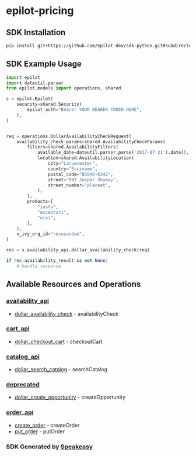 # epilot-pricing

<!-- Start SDK Installation -->
## SDK Installation

```bash
pip install git+https://github.com/epilot-dev/sdk-python.git#subdirectory=pricing
```
<!-- End SDK Installation -->

## SDK Example Usage
<!-- Start SDK Example Usage -->
```python
import epilot
import dateutil.parser
from epilot.models import operations, shared

s = epilot.Epilot(
    security=shared.Security(
        epilot_auth="Bearer YOUR_BEARER_TOKEN_HERE",
    ),
)


req = operations.DollarAvailabilityCheckRequest(
    availability_check_params=shared.AvailabilityCheckParams(
        filters=shared.AvailabilityFilters(
            available_date=dateutil.parser.parse('2017-07-21').date(),
            location=shared.AvailabilityLocation(
                city="Laruecester",
                country="Suriname",
                postal_code="85846-6342",
                street="092 Jasper Skyway",
                street_number="placeat",
            ),
        ),
        products=[
            "iusto",
            "excepturi",
            "nisi",
        ],
    ),
    x_ivy_org_id="recusandae",
)

res = s.availability_api.dollar_availability_check(req)

if res.availability_result is not None:
    # handle response
```
<!-- End SDK Example Usage -->

<!-- Start SDK Available Operations -->
## Available Resources and Operations


### [availability_api](docs/availabilityapi/README.md)

* [dollar_availability_check](docs/availabilityapi/README.md#dollar_availability_check) - availabilityCheck

### [cart_api](docs/cartapi/README.md)

* [dollar_checkout_cart](docs/cartapi/README.md#dollar_checkout_cart) - checkoutCart

### [catalog_api](docs/catalogapi/README.md)

* [dollar_search_catalog](docs/catalogapi/README.md#dollar_search_catalog) - searchCatalog

### [deprecated](docs/deprecated/README.md)

* [dollar_create_opportunity](docs/deprecated/README.md#dollar_create_opportunity) - createOpportunity

### [order_api](docs/orderapi/README.md)

* [create_order](docs/orderapi/README.md#create_order) - createOrder
* [put_order](docs/orderapi/README.md#put_order) - putOrder
<!-- End SDK Available Operations -->

### SDK Generated by [Speakeasy](https://docs.speakeasyapi.dev/docs/using-speakeasy/client-sdks)
